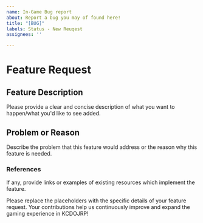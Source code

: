 ```yaml
---
name: In-Game Bug report
about: Report a bug you may of found here!
title: "[BUG]"
labels: Status - New Reuqest
assignees: ''

---
```


# Feature Request

## Feature Description
Please provide a clear and concise description of what you want to happen/what you'd like to see added.

## Problem or Reason
Describe the problem that this feature would address or the reason why this feature is needed.

### References
If any, provide links or examples of existing resources which implement the feature.

Please replace the placeholders with the specific details of your feature request. Your contributions help us continuously improve and expand the gaming experience in KCDOJRP!
